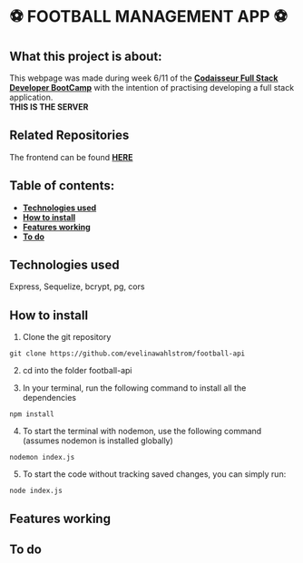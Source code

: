 # :soccer: FOOTBALL MANAGEMENT APP :soccer:

## What this project is about:
This webpage was made during week 6/11 of the **[Codaisseur Full Stack Developer BootCamp](https://codaisseur.com/become-a-developer)** with the intention of practising developing a full stack application. 
</br>
**THIS IS THE SERVER**

## Related Repositories 
The frontend can be found **[HERE](https://github.com/evelinawahlstrom/football-client)**

## Table of contents:
- **[Technologies used](#technologies-used)**
- **[How to install](#how-to-install)**
- **[Features working](#features-working)**
- **[To do](#to-do)**

## Technologies used
Express, Sequelize, bcrypt, pg, cors

## How to install

1. Clone the git repository

`git clone https://github.com/evelinawahlstrom/football-api `

2. cd into the folder football-api

3. In your terminal, run the following command to install all the dependencies

```
npm install
```

4. To start the terminal with nodemon, use the following command (assumes nodemon is installed globally)

```
nodemon index.js
```
 
5. To start the code without tracking saved changes, you can simply run:

```
node index.js
```

## Features working

## To do
